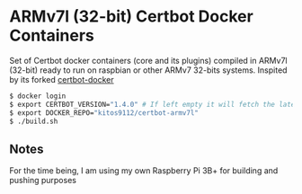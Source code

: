 # ARMv7l (32-bit) Certbot Docker Containers
Set of Certbot docker containers (core and its plugins) compiled in ARMv7l (32-bit) ready to run on raspbian or other ARMv7 32-bits systems. Inspited by its forked [certbot-docker](https://github.com/certbot-docker/certbot-docker)

```bash
$ docker login
$ export CERTBOT_VERSION="1.4.0" # If left empty it will fetch the latest release from Github
$ export DOCKER_REPO="kitos9112/certbot-armv7l"
$ ./build.sh
```

## Notes
For the time being, I am using my own Raspberry Pi 3B+ for building and pushing purposes